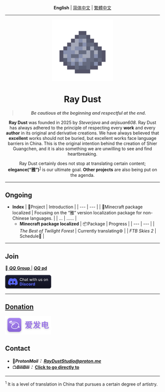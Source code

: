 <div align="center">

**English** | [简体中文](overview-SC.md) | [繁體中文](overview-TC.md)

</div>

***

<div align="center">
    <img src="../logo/sugar-01.png" alt="logo" width="200">
</div>

<div align="center">

# Ray Dust
> ***Be cautious at the beginning and respectful at the end.***

</div>

<div align="center">

**Ray Dust** was founded in 2025 by *Steverjava* and *anjisuan608*.
Ray Dust has always adhered to the principle of respecting every **work** and every **author** in its original and derivative creations.
We have always believed that **excellent** works should not be buried, but excellent works face language barriers in China. This is the original intention behind the creation of Shier Guangchen, and it is also something we are unwilling to see and find heartbreaking.

Ray Dust certainly does not stop at translating certain content; **elegance(“雅”)**<sup><a href="#elegance">1</a></sup><!-- It is a level of translation in China that pursues a certain degree of artistry. --> is our ultimate goal.
**Other projects** are also being put on the agenda.

</div>

***

## Ongoing

- **Index**
    | 📂Project | Introduction |
    | --- | --- |
    | 📁Minecraft package localized | Focusing on the “雅” version localization package for non-Chinese languages. |
    | … | …… |
    - **Minecraft package localized**
        | 📦Package | Progress |
        | --- | --- |
        | *The Best of Twilight Forest*  | Currently translating⚙ |
        | *FTB Skies 2* | Schedule📝 |

***

## Join

🐧[ ***QQ*** **Group** ](https://qm.qq.com/q/HVSPv8yhWy "Click to Join")  | [ ***QQ*** **pd** ](https://pd.qq.com/s/3b2na2g4b?b=5 "Click to Join")  

<a href="https://discord.gg/5fC2KRxPtV">
<img border="0" src="../image/discord.svg" alt="Discord"width="150">

***

## Donation

<a href="https://afdian.com/a/Ray-Dust">
<img border="0" src="../image/afdian.png" alt="afdian"width="150">
</img>
</a>

## Contact

- 📮***ProtonMail：*** ***RayDustStudio@proton.me***
- 📺***BiliBili：*** [**Click to go directly to**](https://space.bilibili.com/34270103/upload/video)

***

<p id="elegance"><sup>1</sup> It is a level of translation in China that pursues a certain degree of artistry.</p>